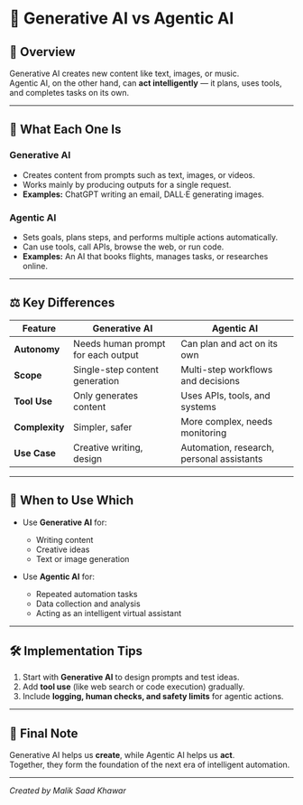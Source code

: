 # 🤖 Generative AI vs Agentic AI

## 📘 Overview
Generative AI creates new content like text, images, or music.  
Agentic AI, on the other hand, can **act intelligently** — it plans, uses tools, and completes tasks on its own.

---

## 🧠 What Each One Is

### Generative AI
- Creates content from prompts such as text, images, or videos.  
- Works mainly by producing outputs for a single request.  
- **Examples:** ChatGPT writing an email, DALL·E generating images.

### Agentic AI
- Sets goals, plans steps, and performs multiple actions automatically.  
- Can use tools, call APIs, browse the web, or run code.  
- **Examples:** An AI that books flights, manages tasks, or researches online.

---

## ⚖️ Key Differences

| Feature | Generative AI | Agentic AI |
|----------|----------------|-------------|
| **Autonomy** | Needs human prompt for each output | Can plan and act on its own |
| **Scope** | Single-step content generation | Multi-step workflows and decisions |
| **Tool Use** | Only generates content | Uses APIs, tools, and systems |
| **Complexity** | Simpler, safer | More complex, needs monitoring |
| **Use Case** | Creative writing, design | Automation, research, personal assistants |

---

## 🧩 When to Use Which

- Use **Generative AI** for:
  - Writing content
  - Creative ideas
  - Text or image generation  

- Use **Agentic AI** for:
  - Repeated automation tasks  
  - Data collection and analysis  
  - Acting as an intelligent virtual assistant  

---

## 🛠️ Implementation Tips

1. Start with **Generative AI** to design prompts and test ideas.  
2. Add **tool use** (like web search or code execution) gradually.  
3. Include **logging, human checks, and safety limits** for agentic actions.  

---

## 🏁 Final Note
Generative AI helps us **create**, while Agentic AI helps us **act**.  
Together, they form the foundation of the next era of intelligent automation.

---

*Created by Malik Saad Khawar*  
